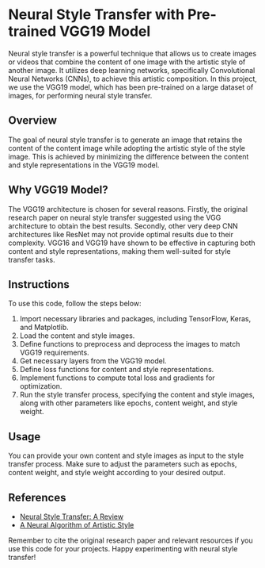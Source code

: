 # Neural Style Transfer with Pre-trained VGG19 Model

Neural style transfer is a powerful technique that allows us to create images or videos that combine the content of one image with the artistic style of another image. It utilizes deep learning networks, specifically Convolutional Neural Networks (CNNs), to achieve this artistic composition. In this project, we use the VGG19 model, which has been pre-trained on a large dataset of images, for performing neural style transfer.

## Overview

The goal of neural style transfer is to generate an image that retains the content of the content image while adopting the artistic style of the style image. This is achieved by minimizing the difference between the content and style representations in the VGG19 model.

## Why VGG19 Model?

The VGG19 architecture is chosen for several reasons. Firstly, the original research paper on neural style transfer suggested using the VGG architecture to obtain the best results. Secondly, other very deep CNN architectures like ResNet may not provide optimal results due to their complexity. VGG16 and VGG19 have shown to be effective in capturing both content and style representations, making them well-suited for style transfer tasks.

## Instructions

To use this code, follow the steps below:

1. Import necessary libraries and packages, including TensorFlow, Keras, and Matplotlib.
2. Load the content and style images.
3. Define functions to preprocess and deprocess the images to match VGG19 requirements.
4. Get necessary layers from the VGG19 model.
5. Define loss functions for content and style representations.
6. Implement functions to compute total loss and gradients for optimization.
7. Run the style transfer process, specifying the content and style images, along with other parameters like epochs, content weight, and style weight.

## Usage

You can provide your own content and style images as input to the style transfer process. Make sure to adjust the parameters such as epochs, content weight, and style weight according to your desired output.

## References

- [Neural Style Transfer: A Review](https://hackernoon.com/how-do-neural-style-transfers-work-7bedaee0559a)
- [A Neural Algorithm of Artistic Style](https://arxiv.org/pdf/1508.06576.pdf)

Remember to cite the original research paper and relevant resources if you use this code for your projects. Happy experimenting with neural style transfer!
